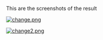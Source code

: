 This are the screenshots of the result

[![change.png](https://i.postimg.cc/pdSCPpF5/change.png)](https://postimg.cc/SXWCrQVm)






















[![change2.png](https://i.postimg.cc/9Mqp0Cd8/change2.png)](https://postimg.cc/ZB43DkDp)
